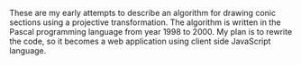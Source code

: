 These are my early attempts to describe an algorithm for drawing conic 
sections using a projective transformation. The algorithm is written 
in the Pascal programming language from year 1998 to 2000. My plan is 
to rewrite the code, so it becomes a web application using client side 
JavaScript language.
